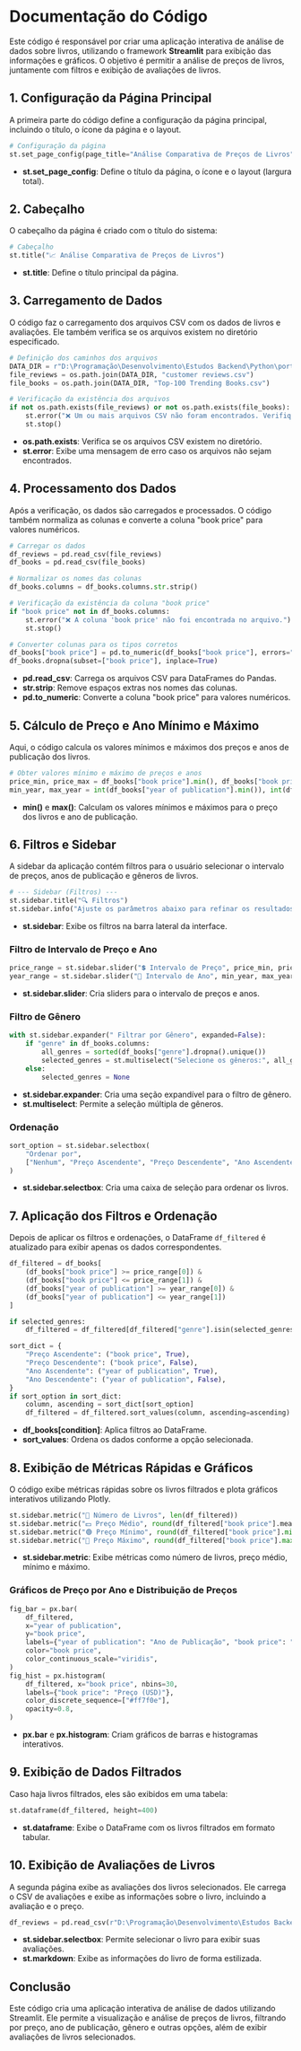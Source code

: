
# Documentação do Código

Este código é responsável por criar uma aplicação interativa de análise de dados sobre livros, utilizando o framework **Streamlit** para exibição das informações e gráficos. O objetivo é permitir a análise de preços de livros, juntamente com filtros e exibição de avaliações de livros.

## 1. **Configuração da Página Principal**

A primeira parte do código define a configuração da página principal, incluindo o título, o ícone da página e o layout.

```python
# Configuração da página
st.set_page_config(page_title="Análise Comparativa de Preços de Livros", page_icon="📚", layout="wide")
```

- **st.set_page_config**: Define o título da página, o ícone e o layout (largura total).

## 2. **Cabeçalho**

O cabeçalho da página é criado com o título do sistema:

```python
# Cabeçalho
st.title("📈 Análise Comparativa de Preços de Livros")
```

- **st.title**: Define o título principal da página.

## 3. **Carregamento de Dados**

O código faz o carregamento dos arquivos CSV com os dados de livros e avaliações. Ele também verifica se os arquivos existem no diretório especificado.

```python
# Definição dos caminhos dos arquivos
DATA_DIR = r"D:\Programação\Desenvolvimento\Estudos Backend\Python\portifolio_analise_dados\data_analysis_books\dataset"
file_reviews = os.path.join(DATA_DIR, "customer reviews.csv")
file_books = os.path.join(DATA_DIR, "Top-100 Trending Books.csv")

# Verificação da existência dos arquivos
if not os.path.exists(file_reviews) or not os.path.exists(file_books):
    st.error("❌ Um ou mais arquivos CSV não foram encontrados. Verifique os caminhos e tente novamente.")
    st.stop()
```

- **os.path.exists**: Verifica se os arquivos CSV existem no diretório.
- **st.error**: Exibe uma mensagem de erro caso os arquivos não sejam encontrados.

## 4. **Processamento dos Dados**

Após a verificação, os dados são carregados e processados. O código também normaliza as colunas e converte a coluna "book price" para valores numéricos.

```python
# Carregar os dados
df_reviews = pd.read_csv(file_reviews)
df_books = pd.read_csv(file_books)

# Normalizar os nomes das colunas
df_books.columns = df_books.columns.str.strip()

# Verificação da existência da coluna "book price"
if "book price" not in df_books.columns:
    st.error("❌ A coluna 'book price' não foi encontrada no arquivo.")
    st.stop()

# Converter colunas para os tipos corretos
df_books["book price"] = pd.to_numeric(df_books["book price"], errors="coerce")
df_books.dropna(subset=["book price"], inplace=True)
```

- **pd.read_csv**: Carrega os arquivos CSV para DataFrames do Pandas.
- **str.strip**: Remove espaços extras nos nomes das colunas.
- **pd.to_numeric**: Converte a coluna "book price" para valores numéricos.

## 5. **Cálculo de Preço e Ano Mínimo e Máximo**

Aqui, o código calcula os valores mínimos e máximos dos preços e anos de publicação dos livros.

```python
# Obter valores mínimo e máximo de preços e anos
price_min, price_max = df_books["book price"].min(), df_books["book price"].max()
min_year, max_year = int(df_books["year of publication"].min()), int(df_books["year of publication"].max())
```

- **min()** e **max()**: Calculam os valores mínimos e máximos para o preço dos livros e ano de publicação.

## 6. **Filtros e Sidebar**

A sidebar da aplicação contém filtros para o usuário selecionar o intervalo de preços, anos de publicação e gêneros de livros.

```python
# --- Sidebar (Filtros) ---
st.sidebar.title("🔍 Filtros")
st.sidebar.info("Ajuste os parâmetros abaixo para refinar os resultados.")
```

- **st.sidebar**: Exibe os filtros na barra lateral da interface.

### Filtro de Intervalo de Preço e Ano

```python
price_range = st.sidebar.slider("💲 Intervalo de Preço", price_min, price_max, (price_min, price_max))
year_range = st.sidebar.slider("📅 Intervalo de Ano", min_year, max_year, (min_year, max_year))
```

- **st.sidebar.slider**: Cria sliders para o intervalo de preços e anos.

### Filtro de Gênero

```python
with st.sidebar.expander(" Filtrar por Gênero", expanded=False):
    if "genre" in df_books.columns:
        all_genres = sorted(df_books["genre"].dropna().unique())
        selected_genres = st.multiselect("Selecione os gêneros:", all_genres, default=all_genres)
    else:
        selected_genres = None
```

- **st.sidebar.expander**: Cria uma seção expandível para o filtro de gênero.
- **st.multiselect**: Permite a seleção múltipla de gêneros.

### Ordenação

```python
sort_option = st.sidebar.selectbox(
    "Ordenar por", 
    ["Nenhum", "Preço Ascendente", "Preço Descendente", "Ano Ascendente", "Ano Descendente"]
)
```

- **st.sidebar.selectbox**: Cria uma caixa de seleção para ordenar os livros.

## 7. **Aplicação dos Filtros e Ordenação**

Depois de aplicar os filtros e ordenações, o DataFrame `df_filtered` é atualizado para exibir apenas os dados correspondentes.

```python
df_filtered = df_books[
    (df_books["book price"] >= price_range[0]) &
    (df_books["book price"] <= price_range[1]) &
    (df_books["year of publication"] >= year_range[0]) &
    (df_books["year of publication"] <= year_range[1])
]

if selected_genres:
    df_filtered = df_filtered[df_filtered["genre"].isin(selected_genres)]

sort_dict = {
    "Preço Ascendente": ("book price", True),
    "Preço Descendente": ("book price", False),
    "Ano Ascendente": ("year of publication", True),
    "Ano Descendente": ("year of publication", False),
}
if sort_option in sort_dict:
    column, ascending = sort_dict[sort_option]
    df_filtered = df_filtered.sort_values(column, ascending=ascending)
```

- **df_books[condition]**: Aplica filtros ao DataFrame.
- **sort_values**: Ordena os dados conforme a opção selecionada.

## 8. **Exibição de Métricas Rápidas e Gráficos**

O código exibe métricas rápidas sobre os livros filtrados e plota gráficos interativos utilizando Plotly.

```python
st.sidebar.metric("📂 Número de Livros", len(df_filtered))
st.sidebar.metric("💵 Preço Médio", round(df_filtered["book price"].mean(), 2))
st.sidebar.metric("🟢 Preço Mínimo", round(df_filtered["book price"].min(), 2))
st.sidebar.metric("🔴 Preço Máximo", round(df_filtered["book price"].max(), 2))
```

- **st.sidebar.metric**: Exibe métricas como número de livros, preço médio, mínimo e máximo.

### Gráficos de Preço por Ano e Distribuição de Preços

```python
fig_bar = px.bar(
    df_filtered, 
    x="year of publication", 
    y="book price",
    labels={"year of publication": "Ano de Publicação", "book price": "Preço (USD)"},
    color="book price",
    color_continuous_scale="viridis",
)
fig_hist = px.histogram(
    df_filtered, x="book price", nbins=30,
    labels={"book price": "Preço (USD)"},
    color_discrete_sequence=["#ff7f0e"],
    opacity=0.8,
)
```

- **px.bar** e **px.histogram**: Criam gráficos de barras e histogramas interativos.

## 9. **Exibição de Dados Filtrados**

Caso haja livros filtrados, eles são exibidos em uma tabela:

```python
st.dataframe(df_filtered, height=400)
```

- **st.dataframe**: Exibe o DataFrame com os livros filtrados em formato tabular.

## 10. **Exibição de Avaliações de Livros**

A segunda página exibe as avaliações dos livros selecionados. Ele carrega o CSV de avaliações e exibe as informações sobre o livro, incluindo a avaliação e o preço.

```python
df_reviews = pd.read_csv(r"D:\Programação\Desenvolvimento\Estudos Backend\Python\portifolio_analise_dados\data_analysis_books\dataset\customer reviews.csv")
```

- **st.sidebar.selectbox**: Permite selecionar o livro para exibir suas avaliações.
- **st.markdown**: Exibe as informações do livro de forma estilizada.

## Conclusão

Este código cria uma aplicação interativa de análise de dados utilizando Streamlit. Ele permite a visualização e análise de preços de livros, filtrando por preço, ano de publicação, gênero e outras opções, além de exibir avaliações de livros selecionados.
